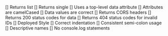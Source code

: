 [] Returns list
[] Returns single
[] Uses a top-level data attribute
[] Attributes are camelCased
[] Data values are correct
[] Returns CORS headers
[] Returns 200 status codes for data
[] Returns 404 status codes for invalid IDs
[] Deployed
Style
[] Correct indentation
[] Consistent semi-colon usage
[] Descriptive names
[] No console.log statements